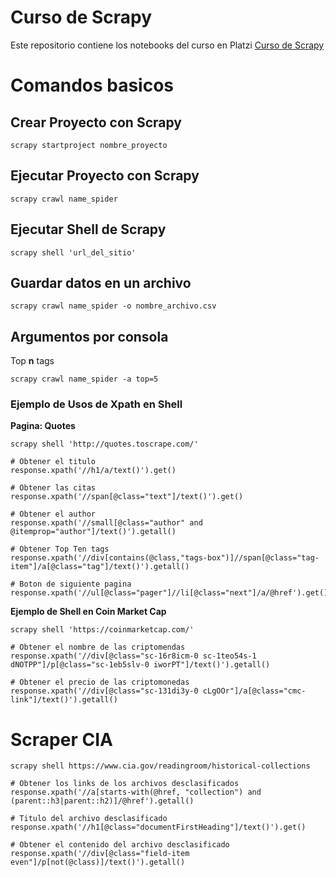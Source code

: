 # Curso de Scrapy
Este repositorio contiene los notebooks del curso en Platzi [Curso de Scrapy](https://platzi.com/cursos/scrapy/)

# Comandos basicos

## Crear Proyecto con Scrapy
```
scrapy startproject nombre_proyecto
```

## Ejecutar Proyecto con Scrapy
```
scrapy crawl name_spider
```

## Ejecutar Shell de Scrapy
```
scrapy shell 'url_del_sitio'
```

## Guardar datos en un archivo
```
scrapy crawl name_spider -o nombre_archivo.csv
```
## Argumentos por consola
Top **n** tags
```
scrapy crawl name_spider -a top=5
```
### Ejemplo de Usos de Xpath en Shell

**Pagina: Quotes**
```
scrapy shell 'http://quotes.toscrape.com/'

# Obtener el titulo
response.xpath('//h1/a/text()').get()

# Obtener las citas
response.xpath('//span[@class="text"]/text()').get()

# Obtener el author
response.xpath('//small[@class="author" and @itemprop="author"]/text()').getall()

# Obtener Top Ten tags
response.xpath('//div[contains(@class,"tags-box")]//span[@class="tag-item"]/a[@class="tag"]/text()').getall()

# Boton de siguiente pagina
response.xpath('//ul[@class="pager"]//li[@class="next"]/a/@href').get()
```
**Ejemplo de Shell en Coin Market Cap**
```
scrapy shell 'https://coinmarketcap.com/'

# Obtener el nombre de las criptomendas
response.xpath('//div[@class="sc-16r8icm-0 sc-1teo54s-1 dNOTPP"]/p[@class="sc-1eb5slv-0 iworPT"]/text()').getall()

# Obtener el precio de las criptomonedas
response.xpath('//div[@class="sc-131di3y-0 cLgOOr"]/a[@class="cmc-link"]/text()').getall()
```

# Scraper CIA

```
scrapy shell https://www.cia.gov/readingroom/historical-collections

# Obtener los links de los archivos desclasificados
response.xpath('//a[starts-with(@href, "collection") and (parent::h3|parent::h2)]/@href').getall()

# Titulo del archivo desclasificado
response.xpath('//h1[@class="documentFirstHeading"]/text()').get()

# Obtener el contenido del archivo desclasificado
response.xpath('//div[@class="field-item even"]/p[not(@class)]/text()').getall()
```
